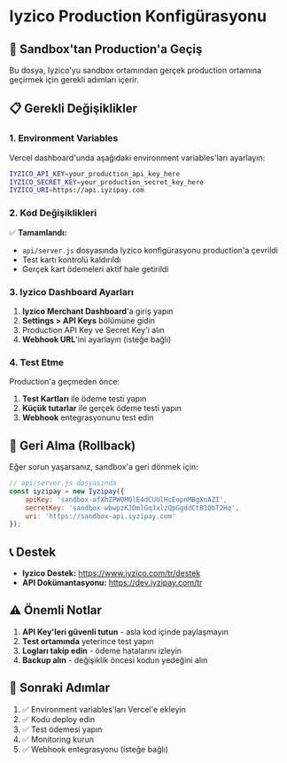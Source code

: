 # Iyzico Production Konfigürasyonu

## 🚀 Sandbox'tan Production'a Geçiş

Bu dosya, Iyzico'yu sandbox ortamından gerçek production ortamına geçirmek için gerekli adımları içerir.

## 📋 Gerekli Değişiklikler

### 1. Environment Variables

Vercel dashboard'unda aşağıdaki environment variables'ları ayarlayın:

```bash
IYZICO_API_KEY=your_production_api_key_here
IYZICO_SECRET_KEY=your_production_secret_key_here
IYZICO_URI=https://api.iyzipay.com
```

### 2. Kod Değişiklikleri

✅ **Tamamlandı:**
- `api/server.js` dosyasında Iyzico konfigürasyonu production'a çevrildi
- Test kartı kontrolü kaldırıldı
- Gerçek kart ödemeleri aktif hale getirildi

### 3. Iyzico Dashboard Ayarları

1. **Iyzico Merchant Dashboard**'a giriş yapın
2. **Settings > API Keys** bölümüne gidin
3. Production API Key ve Secret Key'i alın
4. **Webhook URL**'ini ayarlayın (isteğe bağlı)

### 4. Test Etme

Production'a geçmeden önce:

1. **Test Kartları** ile ödeme testi yapın
2. **Küçük tutarlar** ile gerçek ödeme testi yapın
3. **Webhook** entegrasyonunu test edin

## 🔧 Geri Alma (Rollback)

Eğer sorun yaşarsanız, sandbox'a geri dönmek için:

```javascript
// api/server.js dosyasında
const iyzipay = new Iyzipay({
    apiKey: 'sandbox-afXhZPW0MQlE4dCUUlHcEopnMBgXnAZI',
    secretKey: 'sandbox-wbwpzKJDmlGqJxlzQpGgddCtB1QbT2Hq',
    uri: 'https://sandbox-api.iyzipay.com'
});
```

## 📞 Destek

- **Iyzico Destek:** https://www.iyzico.com/tr/destek
- **API Dokümantasyonu:** https://dev.iyzipay.com/tr

## ⚠️ Önemli Notlar

1. **API Key'leri güvenli tutun** - asla kod içinde paylaşmayın
2. **Test ortamında** yeterince test yapın
3. **Logları takip edin** - ödeme hatalarını izleyin
4. **Backup alın** - değişiklik öncesi kodun yedeğini alın

## 🎯 Sonraki Adımlar

1. ✅ Environment variables'ları Vercel'e ekleyin
2. ✅ Kodu deploy edin
3. ✅ Test ödemesi yapın
4. ✅ Monitoring kurun
5. ✅ Webhook entegrasyonu (isteğe bağlı)
